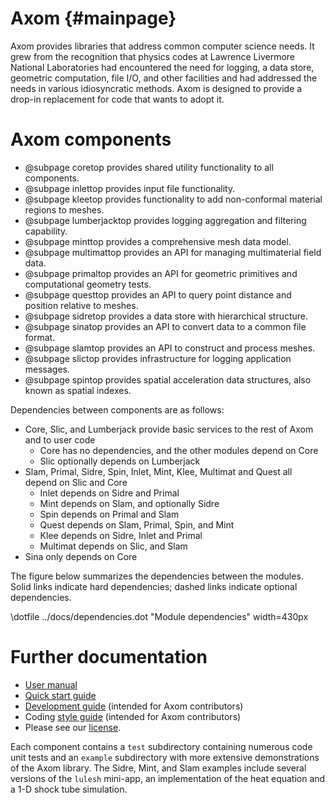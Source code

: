 Axom {#mainpage}
================

Axom provides libraries that address common computer science needs.  It grew from the recognition that physics codes at Lawrence Livermore National Laboratories had encountered the need for logging, a data store, geometric computation, file I/O, and other facilities and had addressed the needs in various idiosyncratic methods.  Axom is designed to provide a drop-in replacement for code that wants to adopt it.

# Axom components

* @subpage coretop provides shared utility functionality to all components.
* @subpage inlettop provides input file functionality.
* @subpage kleetop provides functionality to add non-conformal material regions to meshes.
* @subpage lumberjacktop provides logging aggregation and filtering capability.
* @subpage minttop provides a comprehensive mesh data model.
* @subpage multimattop provides an API for managing multimaterial field data.
* @subpage primaltop provides an API for geometric primitives and computational geometry tests.
* @subpage questtop provides an API to query point distance and position relative to meshes.
* @subpage sidretop provides a data store with hierarchical structure.
* @subpage sinatop provides an API to convert data to a common file format.
* @subpage slamtop provides an API to construct and process meshes.
* @subpage slictop provides infrastructure for logging application messages.
* @subpage spintop provides spatial acceleration data structures, also known as spatial indexes.

Dependencies between components are as follows:
- Core, Slic, and Lumberjack provide basic services to the rest of Axom and to user code 
  - Core has no dependencies, and the other modules depend on Core
  - Slic optionally depends on Lumberjack
- Slam, Primal, Sidre, Spin, Inlet, Mint, Klee, Multimat and Quest all depend on Slic and Core
  - Inlet depends on Sidre and Primal
  - Mint depends on Slam, and optionally Sidre
  - Spin depends on Primal and Slam
  - Quest depends on Slam, Primal, Spin, and Mint
  - Klee depends on Sidre, Inlet and Primal
  - Multimat depends on Slic, and Slam
- Sina only depends on Core

The figure below summarizes the dependencies between the modules.  Solid links
indicate hard dependencies; dashed links indicate optional dependencies.

\dotfile ../docs/dependencies.dot "Module dependencies" width=430px


# Further documentation

- [User manual](../../index.html)
- [Quick start guide](../../docs/sphinx/quickstart_guide/index.html)
- [Development guide](../../docs/sphinx/dev_guide/index.html) (intended for Axom contributors)
- Coding [style guide](../../docs/sphinx/coding_guide/index.html) (intended for Axom contributors)
- Please see our [license](../../docs/licenses.html).

Each component contains a `test` subdirectory containing numerous code unit tests and an `example` subdirectory with more extensive demonstrations of the Axom library.  The Sidre, Mint, and Slam examples include several versions of the `lulesh` mini-app,  an implementation of the heat equation and a 1-D shock tube simulation.
